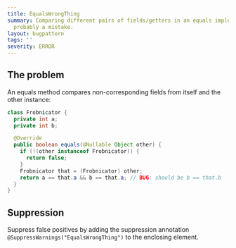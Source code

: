 ```yaml
---
title: EqualsWrongThing
summary: Comparing different pairs of fields/getters in an equals implementation is
  probably a mistake.
layout: bugpattern
tags: ''
severity: ERROR
---
```


<!--
*** AUTO-GENERATED, DO NOT MODIFY ***
To make changes, edit the @BugPattern annotation or the explanation in docs/bugpattern.
-->


## The problem
An equals method compares non-corresponding fields from itself and the other
instance:

```java
class Frobnicator {
  private int a;
  private int b;

  @Override
  public boolean equals(@Nullable Object other) {
    if (!(other instanceof Frobnicator)) {
      return false;
    }
    Frobnicator that = (Frobnicator) other;
    return a == that.a && b == that.a; // BUG: should be b == that.b
  }
}
```

## Suppression
Suppress false positives by adding the suppression annotation `@SuppressWarnings("EqualsWrongThing")` to the enclosing element.

